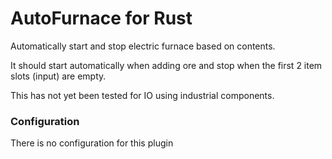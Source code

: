 # AutoFurnace for Rust

Automatically start and stop electric furnace based on contents.

It should start automatically when adding ore and stop when the first 2 item slots (input) are empty.

This has not yet been tested for IO using industrial components.

### Configuration

There is no configuration for this plugin
